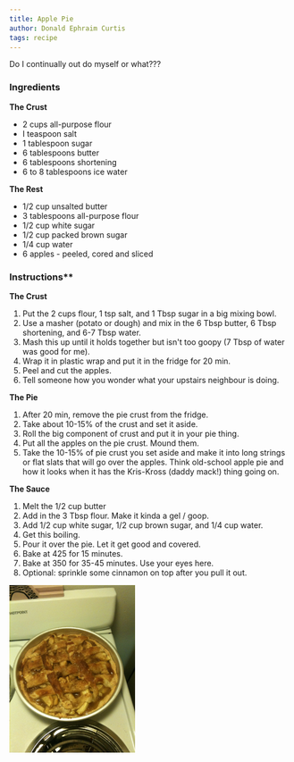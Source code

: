 ```yaml
---
title: Apple Pie
author: Donald Ephraim Curtis
tags: recipe
---
```

Do I continually out do myself or what???

### Ingredients

**The Crust**

* 2 cups all-purpose flour
* I teaspoon salt
* 1 tablespoon sugar
* 6 tablespoons butter
* 6 tablespoons shortening
* 6 to 8 tablespoons ice water


**The Rest**

* 1/2 cup unsalted butter
* 3 tablespoons all-purpose flour
* 1/2 cup white sugar
* 1/2 cup packed brown sugar
* 1/4 cup water
* 6 apples - peeled, cored and sliced


### Instructions**

**The Crust**

1. Put the 2 cups flour, 1 tsp salt, and 1 Tbsp sugar in a big mixing bowl.
1. Use a masher (potato or dough) and mix in the 6 Tbsp butter, 6 Tbsp shortening, and 6-7 Tbsp water.
1. Mash this up until it holds together but isn't too goopy (7 Tbsp of water was good for me).
1. Wrap it in plastic wrap and put it in the fridge for 20 min.
1. Peel and cut the apples.
1. Tell someone how you wonder what your upstairs neighbour is doing.


**The Pie**

1. After 20 min, remove the pie crust from the fridge.
1. Take about 10-15% of the crust and set it aside.
1. Roll the big component of crust and put it in your pie thing.
1. Put all the apples on the pie crust. Mound them.
1. Take the 10-15% of pie crust you set aside and make it into long strings or flat slats that will go over the apples. Think old-school apple pie and how it looks when it has the Kris-Kross (daddy mack!) thing going on.

**The Sauce**

1. Melt the 1/2 cup butter
1. Add in the 3 Tbsp flour. Make it kinda a gel / goop.
1. Add 1/2 cup white sugar, 1/2 cup brown sugar, and 1/4 cup water.
1. Get this boiling.
1. Pour it over the pie. Let it get good and covered.
1. Bake at 425 for 15 minutes.
1. Bake at 350 for 35-45 minutes. Use your eyes here.
1. Optional: sprinkle some cinnamon on top after you pull it out.


<a href="/imgs/apple_pie.jpg"><img src="/imgs/apple_pie.jpg" width="225" height="300" /></a>
